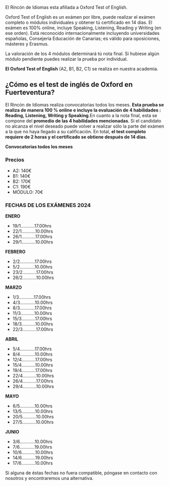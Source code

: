 E﻿l Rincón de Idiomas esta afiliada a Oxford Test of English.

Oxford Test of English es un exámen por libre, puede realizar el exámen completo o módulos individuales y obtener tú certificado en 14 días. El exámen es 100% online, incluye Speaking, Listening, Reading y Writing (en ese orden). Está reconocido internacionalmente incluyendo universidades españolas, Consejería Educación de Canarias; es válido para oposiciones, másteres y Erasmus.

La valoración de los 4 módulos determinará tú nota final. Si hubiese algún módulo pendiente puedes realizar la prueba por individual.

**El Oxford Test of English** (A2, B1, B2, C1) se realiza en nuestra academia. 

## ¿Cómo es el test de inglés de Oxford en Fuerteventura?

El Rincón de Idiomas realiza convocatorias todos los meses. **Esta prueba se realiza de manera 100 % online e incluye la evaluación de 4 habilidades : Reading, Listening, Writing y Speaking**.En cuanto a la nota final, esta se compone del **promedio de las 4 habilidades mencionadas**. Si el candidato no alcanza el nivel deseado puede volver a realizar sólo la parte del exámen a la que no haya llegado a su calificación. En total, **el test completo requiere de 2 horas y el certificado se obtiene después de 14 días**.

**Convocatorias todos los meses**

### Precios

* A2: 140€
* B1: 140€
* B2: 170€
* C1: 190€
* MÓDULO: 70€

### FECHAS DE LOS EXÁMENES 2024

**ENERO**

* 19/1...........17.00hrs
* 22/1...........10.00hrs
* 26/1...........17.00hrs
* 29/1...........10.00hrs

**FEBRERO**

* 2/2............17.00hrs
* 5/2............10.00hrs
* 23/2...........17.00hrs
* 26/2...........10.00hrs

**MARZO**

* 1/3............17.00hrs
* 4/3............10.00hrs
* 8/3............17.00hrs
* 11/3...........10.00hrs
* 15/3...........17.00hrs
* 18/3...........10.00hrs
* 22/3...........17.00hrs

**ABRIL**

* 5/4............17.00hrs
* 8/4............10.00hrs
* 12/4...........17.00hrs
* 15/4...........10.00hrs
* 19/4...........17.00hrs
* 22/4...........10.00hrs
* 26/4...........17.00hrs
* 29/4...........10.00hrs

**MAYO**

* 6/5............10.00hrs
* 13/5...........10.00hrs
* 20/5...........10.00hrs
* 27/5...........10.00hrs

**JUNIO**

* 3/6............10.00hrs
* 7/6............19.00hrs
* 10/6...........10.00hrs
* 14/6...........19.00hrs
* 17/6...........10.00hrs

Si alguna de éstas fechas no fuera compatible, póngase en contacto con nosotros y encontraremos una alternativa.